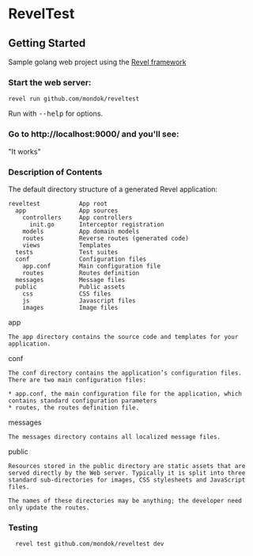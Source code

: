 # RevelTest

## Getting Started

Sample golang web project using the [Revel framework](https://github.com/revel/revel)

### Start the web server:

    revel run github.com/mondok/reveltest

   Run with <tt>--help</tt> for options.

### Go to http://localhost:9000/ and you'll see:

"It works"

### Description of Contents

The default directory structure of a generated Revel application:

    reveltest           App root
      app               App sources
        controllers     App controllers
          init.go       Interceptor registration
        models          App domain models
        routes          Reverse routes (generated code)
        views           Templates
      tests             Test suites
      conf              Configuration files
        app.conf        Main configuration file
        routes          Routes definition
      messages          Message files
      public            Public assets
        css             CSS files
        js              Javascript files
        images          Image files

app

    The app directory contains the source code and templates for your application.

conf

    The conf directory contains the application’s configuration files. There are two main configuration files:

    * app.conf, the main configuration file for the application, which contains standard configuration parameters
    * routes, the routes definition file.


messages

    The messages directory contains all localized message files.

public

    Resources stored in the public directory are static assets that are served directly by the Web server. Typically it is split into three standard sub-directories for images, CSS stylesheets and JavaScript files.

    The names of these directories may be anything; the developer need only update the routes.

### Testing

      revel test github.com/mondok/reveltest dev
